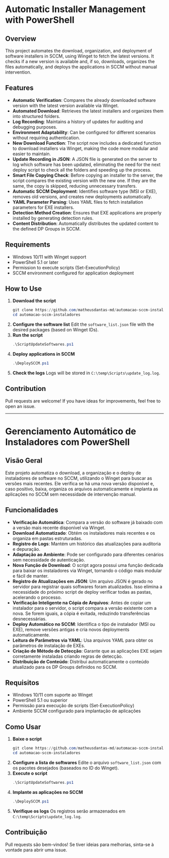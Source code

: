 # Automatic Installer Management with PowerShell

## Overview

This project automates the download, organization, and deployment of software installers in SCCM, using Winget to fetch the latest versions. It checks if a new version is available and, if so, downloads, organizes the files automatically, and deploys the applications in SCCM without manual intervention.

## Features

- **Automatic Verification**: Compares the already downloaded software version with the latest version available via Winget.
- **Automated Download**: Retrieves the latest installers and organizes them into structured folders.
- **Log Recording**: Maintains a history of updates for auditing and debugging purposes.
- **Environment Adaptability**: Can be configured for different scenarios without requiring authentication.
- **New Download Function**: The script now includes a dedicated function to download installers via Winget, making the code more modular and easier to maintain.
- **Update Recording in JSON**: A JSON file is generated on the server to log which software has been updated, eliminating the need for the next deploy script to check all the folders and speeding up the process.
- **Smart File Copying Check**: Before copying an installer to the server, the script compares the existing version with the new one. If they are the same, the copy is skipped, reducing unnecessary transfers.
- **Automatic SCCM Deployment**: Identifies software type (MSI or EXE), removes old versions, and creates new deployments automatically.
- **YAML Parameter Parsing**: Uses YAML files to fetch installation parameters for EXE installers.
- **Detection Method Creation**: Ensures that EXE applications are properly installed by generating detection rules.
- **Content Distribution**: Automatically distributes the updated content to the defined DP Groups in SCCM.

## Requirements

- Windows 10/11 with Winget support
- PowerShell 5.1 or later
- Permission to execute scripts (Set-ExecutionPolicy)
- SCCM environment configured for application deployment

## How to Use

1. **Download the script**
   ```powershell
   git clone https://github.com/matheusdantas-md/automacao-sccm-instaladores.git
   cd automacao-sccm-instaladores
   ```
2. **Configure the software list**
   Edit the `software_list.json` file with the desired packages (based on Winget IDs).
3. **Run the script**
   ```powershell
   .\ScriptUpdateSoftwares.ps1
   ```
4. **Deploy applications in SCCM**
   ```powershell
   .\DeploySCCM.ps1
   ```
5. **Check the logs**
   Logs will be stored in `C:\temp\Scripts\update_log.log`.

## Contribution

Pull requests are welcome! If you have ideas for improvements, feel free to open an issue.

---

# Gerenciamento Automático de Instaladores com PowerShell

## Visão Geral

Este projeto automatiza o download, a organização e o deploy de instaladores de software no SCCM, utilizando o Winget para buscar as versões mais recentes. Ele verifica se há uma nova versão disponível e, caso positivo, baixa, organiza os arquivos automaticamente e implanta as aplicações no SCCM sem necessidade de intervenção manual.

## Funcionalidades

- **Verificação Automática**: Compara a versão do software já baixado com a versão mais recente disponível via Winget.
- **Download Automatizado**: Obtém os instaladores mais recentes e os organiza em pastas estruturadas.
- **Registro de Logs**: Mantém um histórico das atualizações para auditoria e depuração.
- **Adaptação ao Ambiente**: Pode ser configurado para diferentes cenários sem necessidade de autenticação.
- **Nova Função de Download**: O script agora possui uma função dedicada para baixar os instaladores via Winget, tornando o código mais modular e fácil de manter.
- **Registro de Atualizações em JSON**: Um arquivo JSON é gerado no servidor para registrar quais softwares foram atualizados. Isso elimina a necessidade do próximo script de deploy verificar todas as pastas, acelerando o processo.
- **Verificação Inteligente na Cópia de Arquivos**: Antes de copiar um instalador para o servidor, o script compara a versão existente com a nova. Se forem iguais, a cópia é evitada, reduzindo transferências desnecessárias.
- **Deploy Automático no SCCM**: Identifica o tipo de instalador (MSI ou EXE), remove versões antigas e cria novos deployments automaticamente.
- **Leitura de Parâmetros via YAML**: Usa arquivos YAML para obter os parâmetros de instalação de EXEs.
- **Criação de Método de Detecção**: Garante que as aplicações EXE sejam corretamente instaladas criando regras de detecção.
- **Distribuição de Conteúdo**: Distribui automaticamente o conteúdo atualizado para os DP Groups definidos no SCCM.

## Requisitos

- Windows 10/11 com suporte ao Winget
- PowerShell 5.1 ou superior
- Permissão para execução de scripts (Set-ExecutionPolicy)
- Ambiente SCCM configurado para implantação de aplicações

## Como Usar

1. **Baixe o script**
   ```powershell
   git clone https://github.com/matheusdantas-md/automacao-sccm-instaladores.git
   cd automacao-sccm-instaladores
   ```
2. **Configure a lista de softwares**
   Edite o arquivo `software_list.json` com os pacotes desejados (baseados no ID do Winget).
3. **Execute o script**
   ```powershell
   .\ScriptUpdateSoftwares.ps1
   ```
4. **Implante as aplicações no SCCM**
   ```powershell
   .\DeploySCCM.ps1
   ```
5. **Verifique os logs**
   Os registros serão armazenados em `C:\temp\Scripts\update_log.log`.


## Contribuição

Pull requests são bem-vindos! Se tiver ideias para melhorias, sinta-se à vontade para abrir uma issue.

